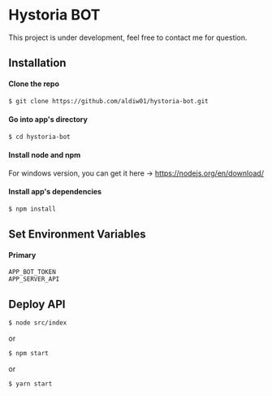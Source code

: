 # Hystoria BOT
This project is under development, feel free to contact me for question.

## Installation

#### Clone the repo
``` bash
$ git clone https://github.com/aldiw01/hystoria-bot.git
```

#### Go into app's directory
``` bash
$ cd hystoria-bot
```

#### Install node and npm
For windows version, you can get it here -> https://nodejs.org/en/download/ 

#### Install app's dependencies
``` bash
$ npm install
```

## Set Environment Variables

#### Primary
```
APP_BOT_TOKEN
APP_SERVER_API
```

## Deploy API
``` bash
$ node src/index
```
or
``` bash
$ npm start
```
or
``` bash
$ yarn start
```

